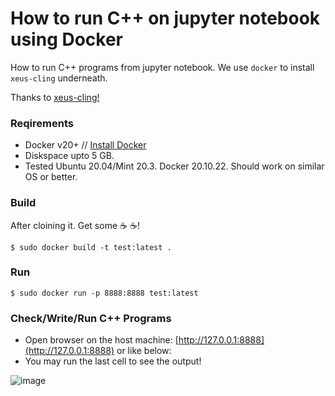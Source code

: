 # How to run C++ on jupyter notebook using Docker 

How to run C++ programs from jupyter notebook. We use `docker` to install 
`xeus-cling` underneath. 

Thanks to [xeus-cling!](https://github.com/jupyter-xeus/xeus-cling)

### Reqirements
- Docker v20+ // [Install Docker](https://mrprajesh.co.in/blog/install-docker-on-linux.html)
- Diskspace upto 5 GB.
- Tested Ubuntu 20.04/Mint 20.3. Docker 20.10.22. Should work on similar OS or better.


### Build
After cloining it. Get some :coffee: :coffee:!
```
$ sudo docker build -t test:latest .  

```
### Run
```
$ sudo docker run -p 8888:8888 test:latest
```

### Check/Write/Run C++ Programs

- Open browser on the host machine: [http://127.0.0.1:8888](http://127.0.0.1:8888) or like below:
- You may run the last cell to see the output!

![image](https://user-images.githubusercontent.com/259998/209664587-2d314cec-7c0e-4efd-af8a-5d407d57e78d.png)


